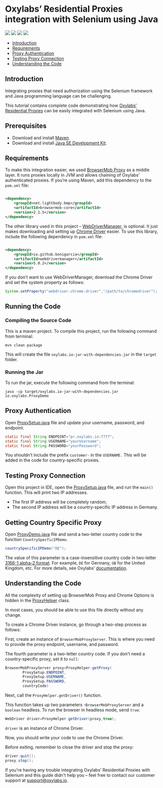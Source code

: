 # Oxylabs’ Residential Proxies integration with Selenium using Java

[<img src="https://img.shields.io/static/v1?label=&message=Java&color=brightgreen" />](https://github.com/topics/java) [<img src="https://img.shields.io/static/v1?label=&message=Selenium&color=orange" />](https://github.com/topics/selenium) [<img src="https://img.shields.io/static/v1?label=&message=Web-Scraping&color=yellow" />](https://github.com/topics/web-scraping) [<img src="https://img.shields.io/static/v1?label=&message=Rotating%20Proxies&color=blueviolet" />](https://github.com/topics/rotating-proxies)

- [Introduction](#introduction)
- [Requirements](#requirements)
- [Proxy Authentication](#proxy-authentication)
- [Testing Proxy Connection](#testing-proxy-connection)
- [Understanding the Code](#understanding-the-code)

## Introduction

Integrating proxies that need authorization using the Selenium framework and Java programming 
language can be challenging. 

This tutorial contains complete code demonstrating how [Oxylabs’ Residential Proxies](https://oxylabs.io/products/residential-proxy-pool) can be 
easily integrated with Selenium using Java. 

## Prerequisites

- Download and install [Maven](https://maven.apache.org/download.cgi).
- Download and install [Java SE Development Kit](https://www.oracle.com/java/technologies/downloads/).

## Requirements

To make this integration easier, we used [BrowserMob Proxy](https://github.com/lightbody/browsermob-proxy) 
as a middle layer. It runs proxies locally in JVM and allows chaining of Oxylabs' authenticated proxies. 
If you’re using Maven, add this dependency to the `pom.xml` file:

```xml

<dependency>
    <groupId>net.lightbody.bmp</groupId>
    <artifactId>browsermob-core</artifactId>
    <version>2.1.5</version>
</dependency>
```

The other library used in this project – [WebDriverManager](https://github.com/bonigarcia/webdrivermanager), 
is optional. It just makes downloading and setting up [Chrome Driver](https://chromedriver.chromium.org/downloads) 
easier. To use this library, include the following dependency in `pom.xml` file:

```xml

<dependency>
    <groupId>io.github.bonigarcia</groupId>
    <artifactId>webdrivermanager</artifactId>
    <version>5.0.2</version>
</dependency>
```

If you don’t want to use WebDriverManager, download the Chrome Driver and set the system property as follows:

```java
System.setProperty("webdriver.chrome.driver","/path/to/chromedriver");
```

## Running the Code

### Compiling the Source Code

This is a maven project. To compile this project, run the following command from terminal:

```shell
mvn clean package
```

This will create the file `oxylabs.io-jar-with-dependencies.jar` in the `target` folder.

### Running the Jar

To run the jar, execute the following command from the terminal:

```shell
java -cp target/oxylabs.io-jar-with-dependencies.jar io.oxylabs.ProxyDemo
```

## Proxy Authentication

Open [ProxySetup.java](src/main/java/ProxySetup.java) file and update your username, password, and endpoint.

```java
static final String ENDPOINT="pr.oxylabs.io:7777";
static final String USERNAME="yourUsername";
static final String PASSWORD="yourPassword";
```

You shouldn’t include the prefix `customer-` in the `USERNAME.` This will be added in the code for country-specific proxies.

## Testing Proxy Connection

Open this project in IDE, open the [ProxySetup.java](src/main/java/ProxySetup.java) file, and run the `main()` function. 
This will print two IP addresses.

- The first IP address will be completely random;
- The second IP address will be a country-specific IP address in Germany.

## Getting Country Specific Proxy

Open [ProxyDemo.java](src/main/java/ProxyDemo.java) file and send a two-letter country code to the function `CountrySpecficIPDemo`.

```java
countrySpecificIPDemo("DE");
```

The value of this parameter is a case-insensitive country code in two-letter [3166-1 alpha-2 format](https://en.wikipedia.org/wiki/ISO_3166-1_alpha-2). For example, `DE` for 
Germany, `GB` for the United Kingdom, etc. For more details, see Oxylabs’ [documentation](https://developers.oxylabs.io/residential-proxies/?java#select-country).

## Understanding the Code

All the complexity of setting up BrowserMob Proxy and Chrome Options is hidden in
the [ProxyHelper](src/main/java/ProxyHelper.java) class.

In most cases, you should be able to use this file directly without any change.

To create a Chrome Driver instance, go through a two-step process as follows:

First, create an instance of `BrowserMobProxyServer`. This is where you need to provide the proxy endpoint, username, and password.

The fourth parameter is a two-letter country code. If you don’t need a country-specific proxy, set it to `null`:

```java
BrowserMobProxyServer proxy=ProxyHelper.getProxy(
        ProxySetup.ENDPOINT,
        ProxySetup.USERNAME,
        ProxySetup.PASSWORD,
        countryCode)
```

Next, call the `ProxyHelper.getDriver()` function.

This function takes up two parameters -`BrowserMobProxyServer` and a `boolean` headless. To run the browser in headless mode, send `true`:

```java
WebDriver driver=ProxyHelper.getDriver(proxy,true);
```

`driver` is an instance of Chrome Driver.

Now, you should write your code to use the Chrome Driver.

Before exiting, remember to close the driver and stop the proxy:

```java
driver.quit();
proxy.stop(); 
```

If you're having any trouble integrating Oxylabs’ Residential Proxies with Selenium and this guide didn't help you – feel free to contact our customer support at support@oxylabs.io.

